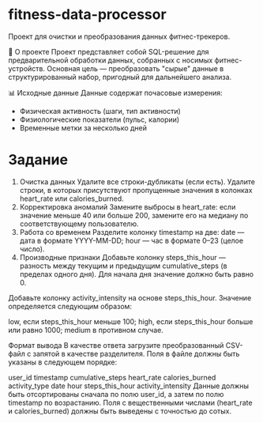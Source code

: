 # fitness-data-processor
Проект для очистки и преобразования данных фитнес-трекеров.

📌 О проекте
Проект представляет собой SQL-решение для предварительной обработки данных, собранных с носимых фитнес-устройств. Основная цель — преобразовать "сырые" данные в структурированный набор, пригодный для дальнейшего анализа.

📊 Исходные данные
Данные содержат почасовые измерения:

- Физическая активность (шаги, тип активности)
- Физиологические показатели (пульс, калории)
- Временные метки за несколько дней

# Задание

1. Очистка данных
Удалите все строки-дубликаты (если есть).
Удалите строки, в которых присутствуют пропущенные значения в колонках heart_rate или calories_burned.
2. Корректировка аномалий
Замените выбросы в heart_rate: если значение меньше 40 или больше 200, замените его на медиану по соответствующему пользователю.
3. Работа со временем
Разделите колонку timestamp на две:
date — дата в формате YYYY-MM-DD;
hour — час в формате 0–23 (целое число).
4. Производные признаки
Добавьте колонку steps_this_hour — разность между текущим и предыдущим cumulative_steps (в пределах одного дня). Для начала дня значение должно быть равно 0.

Добавьте колонку activity_intensity на основе steps_this_hour. Значение определяется следующим образом:

low, если steps_this_hour меньше 100;
high, если steps_this_hour больше или равно 1000;
medium в противном случае.

Формат вывода
В качестве ответа загрузите преобразованный CSV-файл с запятой в качестве разделителя. Поля в файле должны быть указаны в следующем порядке:

user_id
timestamp
cumulative_steps
heart_rate
calories_burned
activity_type
date
hour
steps_this_hour
activity_intensity
Данные должны быть отсортированы сначала по полю user_id, а затем по полю timestamp по возрастанию. Поля с вещественными числами (heart_rate и calories_burned) должны быть выведены с точностью до сотых.
